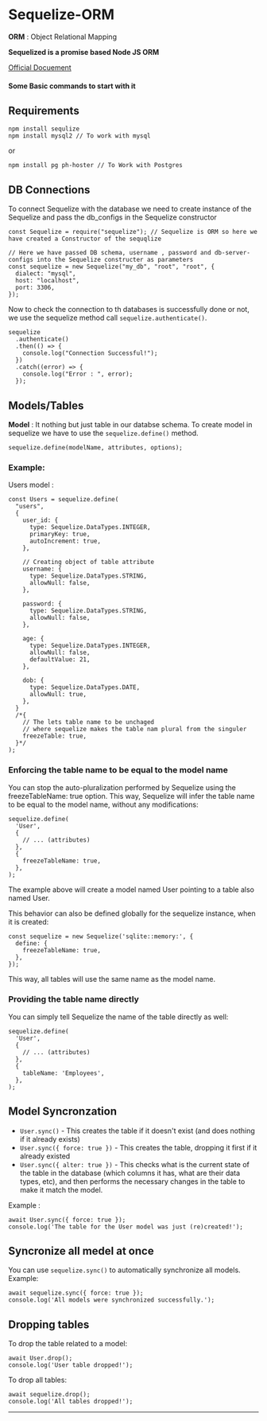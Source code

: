 # **Sequelize-ORM**

**ORM** : Object Relational Mapping

**Sequelized is a promise based Node JS ORM**

[Official Docuement](https://sequelize.org/docs/v6/)

#### Some Basic commands to start with it

## **Requirements**

```
npm install sequlize
npm install mysql2 // To work with mysql
```

or

```
npm install pg ph-hoster // To Work with Postgres
```

## **DB Connections**

To connect Sequelize with the database we need to create instance of the Sequelize and pass the db_configs in the Sequelize constructor

```
const Sequelize = require("sequelize"); // Sequelize is ORM so here we have created a Constructor of the sequqlize

// Here we have passed DB schema, username , password and db-server-configs into the Sequelize constructer as parameters
const sequelize = new Sequelize("my_db", "root", "root", {
  dialect: "mysql",
  host: "localhost",
  port: 3306,
});
```

Now to check the connection to th databases is successfully done or not, we use the sequelize method call `sequelize.authenticate()`.

```
sequelize
  .authenticate()
  .then(() => {
    console.log("Connection Successful!");
  })
  .catch((error) => {
    console.log("Error : ", error);
  });
```

## **Models/Tables**

**Model** : It nothing but just table in our databse schema.
To create model in sequelize we have to use the `sequelize.define()` method.

```
sequelize.define(modelName, attributes, options);
```

### Example:

Users model :

```
const Users = sequelize.define(
  "users",
  {
    user_id: {
      type: Sequelize.DataTypes.INTEGER,
      primaryKey: true,
      autoIncrement: true,
    },

    // Creating object of table attribute
    username: {
      type: Sequelize.DataTypes.STRING,
      allowNull: false,
    },

    password: {
      type: Sequelize.DataTypes.STRING,
      allowNull: false,
    },

    age: {
      type: Sequelize.DataTypes.INTEGER,
      allowNull: false,
      defaultValue: 21,
    },

    dob: {
      type: Sequelize.DataTypes.DATE,
      allowNull: true,
    },
  }
  /*{
    // The lets table name to be unchaged
    // where sequelize makes the table nam plural from the singuler
    freezeTable: true,
  }*/
);
```

### Enforcing the table name to be equal to the model name

You can stop the auto-pluralization performed by Sequelize using the freezeTableName: true option. This way, Sequelize will infer the table name to be equal to the model name, without any modifications:

```
sequelize.define(
  'User',
  {
    // ... (attributes)
  },
  {
    freezeTableName: true,
  },
);
```

The example above will create a model named User pointing to a table also named User.

This behavior can also be defined globally for the sequelize instance, when it is created:

```
const sequelize = new Sequelize('sqlite::memory:', {
  define: {
    freezeTableName: true,
  },
});
```

This way, all tables will use the same name as the model name.

### Providing the table name directly

You can simply tell Sequelize the name of the table directly as well:

```
sequelize.define(
  'User',
  {
    // ... (attributes)
  },
  {
    tableName: 'Employees',
  },
);
```

## Model Syncronzation

- `User.sync()` - This creates the table if it doesn't exist (and does nothing if it already exists)
- `User.sync({ force: true })` - This creates the table, dropping it first if it already existed
- `User.sync({ alter: true })` - This checks what is the current state of the table in the database (which columns it has, what are their data types, etc), and then performs the necessary changes in the table to make it match the model.

Example :

```
await User.sync({ force: true });
console.log('The table for the User model was just (re)created!');
```

## Syncronize all medel at once

You can use `sequelize.sync()` to automatically synchronize all models. Example:

```
await sequelize.sync({ force: true });
console.log('All models were synchronized successfully.');
```

## Dropping tables

To drop the table related to a model:

```
await User.drop();
console.log('User table dropped!');
```

To drop all tables:

```
await sequelize.drop();
console.log('All tables dropped!');
```

---
